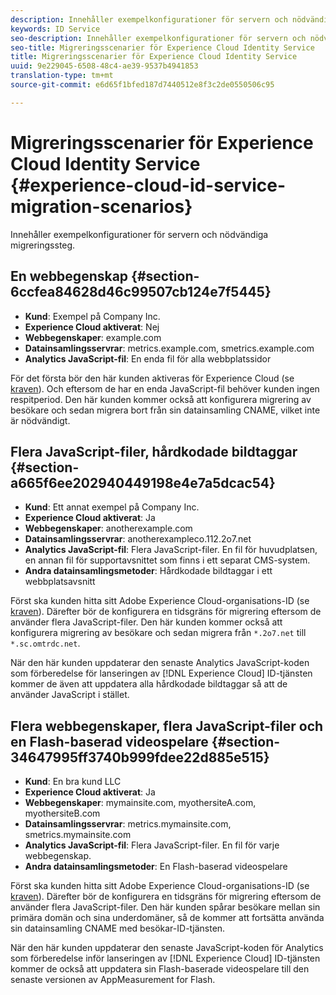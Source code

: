 ```yaml
---
description: Innehåller exempelkonfigurationer för servern och nödvändiga migreringssteg.
keywords: ID Service
seo-description: Innehåller exempelkonfigurationer för servern och nödvändiga migreringssteg.
seo-title: Migreringsscenarier för Experience Cloud Identity Service
title: Migreringsscenarier för Experience Cloud Identity Service
uuid: 9e229045-6508-48c4-ae39-9537b4941853
translation-type: tm+mt
source-git-commit: e6d65f1bfed187d7440512e8f3c2de0550506c95

---
```



# Migreringsscenarier för Experience Cloud Identity Service {#experience-cloud-id-service-migration-scenarios}

Innehåller exempelkonfigurationer för servern och nödvändiga migreringssteg.

## En webbegenskap {#section-6ccfea84628d46c99507cb124e7f5445}

* **Kund**: Exempel på Company Inc.
* **Experience Cloud aktiverat**: Nej
* **Webbegenskaper**: example.com
* **Datainsamlingsservrar**: metrics.example.com, smetrics.example.com
* **Analytics JavaScript-fil**: En enda fil för alla webbplatssidor

För det första bör den här kunden aktiveras för Experience Cloud (se [kraven](../../reference/requirements.md)). Och eftersom de har en enda JavaScript-fil behöver kunden ingen respitperiod. Den här kunden kommer också att konfigurera migrering av besökare och sedan migrera bort från sin datainsamling CNAME, vilket inte är nödvändigt.

## Flera JavaScript-filer, hårdkodade bildtaggar {#section-a665f6ee202940449198e4e7a5dcac54}

* **Kund**: Ett annat exempel på Company Inc.
* **Experience Cloud aktiverat**: Ja
* **Webbegenskaper**: anotherexample.com
* **Datainsamlingsservrar**: anotherexampleco.112.2o7.net
* **Analytics JavaScript-fil**: Flera JavaScript-filer. En fil för huvudplatsen, en annan fil för supportavsnittet som finns i ett separat CMS-system.
* **Andra datainsamlingsmetoder**: Hårdkodade bildtaggar i ett webbplatsavsnitt

Först ska kunden hitta sitt Adobe Experience Cloud-organisations-ID (se [kraven](../../reference/requirements.md)). Därefter bör de konfigurera en tidsgräns för migrering eftersom de använder flera JavaScript-filer. Den här kunden kommer också att konfigurera migrering av besökare och sedan migrera från `*.2o7.net` till `*.sc.omtrdc.net`.

När den här kunden uppdaterar den senaste Analytics JavaScript-koden som förberedelse för lanseringen av [!DNL Experience Cloud] ID-tjänsten kommer de även att uppdatera alla hårdkodade bildtaggar så att de använder JavaScript i stället.

## Flera webbegenskaper, flera JavaScript-filer och en Flash-baserad videospelare {#section-34647995ff3740b999fdee22d885e515}

* **Kund**: En bra kund LLC
* **Experience Cloud aktiverat**: Ja
* **Webbegenskaper**: mymainsite.com, myothersiteA.com, myothersiteB.com
* **Datainsamlingsservrar**: metrics.mymainsite.com, smetrics.mymainsite.com
* **Analytics JavaScript-fil**: Flera JavaScript-filer. En fil för varje webbegenskap.
* **Andra datainsamlingsmetoder**: En Flash-baserad videospelare

Först ska kunden hitta sitt Adobe Experience Cloud-organisations-ID (se [kraven](../../reference/requirements.md)). Därefter bör de konfigurera en tidsgräns för migrering eftersom de använder flera JavaScript-filer. Den här kunden spårar besökare mellan sin primära domän och sina underdomäner, så de kommer att fortsätta använda sin datainsamling CNAME med besökar-ID-tjänsten.

När den här kunden uppdaterar den senaste JavaScript-koden för Analytics som förberedelse inför lanseringen av [!DNL Experience Cloud] ID-tjänsten kommer de också att uppdatera sin Flash-baserade videospelare till den senaste versionen av AppMeasurement for Flash.
